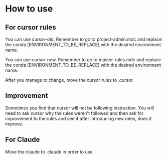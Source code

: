 # How to use

## For cursor rules
You can use cursor-old. Remember to go to project-admin.mdc and replace the conda [ENVIRONMENT_TO_BE_REPLACE] with the desired environment name. 

You can use cursor-new. Remember to go to master-rules.mdc and replace the conda [ENVIRONMENT_TO_BE_REPLACE] with the desired environment name.

After you manage to change, move the cursor rules to .cursor.

## Improvement
Sometimes you find that cursor will not be following instruction. You will need to ask cursor why the rules weren't followed and then ask for improvement to the rules and see if after introducing new rules, does it improve. 

## For Claude

Move the claude to .claude in order to use. 

